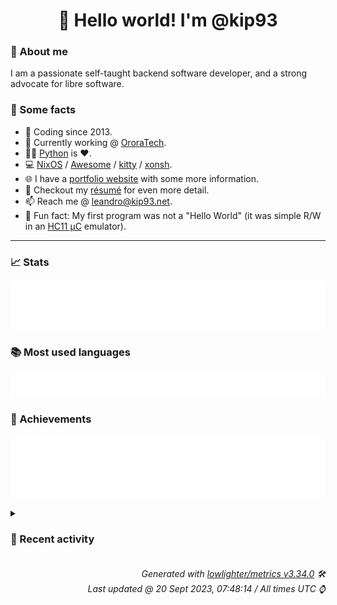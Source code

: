 <!-- README template, populated using this action:
     https://github.com/kip93/kip93/blob/main/.github/workflows/readme.yml. -->

<h1 align="center">👋 Hello world! I'm @kip93</h1> <!-- LOGIN => username -->

### 👤 About me

I am a passionate self-taught backend software developer, and a strong advocate for libre software.


### 💬 Some facts

* 📅 Coding since 2013.
* 💼 Currently working @ [OroraTech](https://ororatech.com/).
* 👨‍💻 [Python](https://github.com/search?q=user%3Akip93&l=python) is ❤️. <!-- LOGIN => username -->
* 💻 [NixOS](https://github.com/NixOS/) /
     [Awesome](https://github.com/awesomeWM/) /
     [kitty](https://github.com/kovidgoyal/kitty/) /
     [xonsh](https://github.com/xonsh/).
* 🌐 I have a [portfolio website](https://kip93.net/) with some more information.
* 📝 Checkout my [résumé](https://kip93.net/resume/) for even more detail.
* 📫 Reach me @ [leandro@kip93.net](mailto:leandro@kip93.net).
* 🎲 Fun fact: My first program was not a "Hello World" (it was simple R/W in an [HC11 µC](https://en.wikipedia.org/wiki/68HC11) emulator).


-----------------------------------------------------------------------------------------------------------------------


### 📈 Stats

![](./stats.svg)


### 📚 Most used languages <!-- by percentage, in decreasing order -->

![](./languages.svg)


### 🏅 Achievements

![](./achievements.svg)


<details> <!-- Last activity -->
<!-- Almost verbatim copy of https://github.com/lowlighter/metrics/blob/latest/source/templates/markdown/partials/activity.ejs, but restructured to be foldable. -->
<summary><h3>📰 Recent activity</h3></summary>

* ➡️ Pushed 224 commits in [OroraTech/nixpkgs](https://github.com/OroraTech/nixpkgs) on branch `master`
  * [#24849a1](https://github.com/OroraTech/nixpkgs/commit/24849a1) commit-mono: 1.136 -&gt; 1.138
  * [#fa25e84](https://github.com/OroraTech/nixpkgs/commit/fa25e84) trafficserver: 9.2.1 -&gt; 9.2.2
  * [#771000e](https://github.com/OroraTech/nixpkgs/commit/771000e) bitwig-studio5: 5.0.4 -&gt; 5.0.7
  * [#e645847](https://github.com/OroraTech/nixpkgs/commit/e645847) python310Packages.svg2tikz: 1.2.0 -&gt; 2.1.0

Diff: https://github.com/xyz2tex/svg2tikz/compare/refs/tags/v1.2.0...v2.1.0

Changelog: https://github.com/xyz2tex/svg2tikz/blob/refs/tags/v2.1.0/CHANGELOG.md
  * [#0dc0b0f](https://github.com/OroraTech/nixpkgs/commit/0dc0b0f) python310Packages.pytube: 12.1.2 -&gt; 15.0.0

Diff: https://github.com/pytube/pytube/compare/v12.1.2...v15.0.0
  * [#8ea1377](https://github.com/OroraTech/nixpkgs/commit/8ea1377) abcmidi: 2023.06.25 -&gt; 2023.09.13
  * [#f460c54](https://github.com/OroraTech/nixpkgs/commit/f460c54) metadata-cleaner: 2.5.0 -&gt; 2.5.4

Diff: https://gitlab.com/rmnvgr/metadata-cleaner/-/compare/v2.5.0...v2.5.4

Changelog: https://gitlab.com/rmnvgr/metadata-cleaner/-/blob/v2.5.4/CHANGELOG.md
  * [#b452121](https://github.com/OroraTech/nixpkgs/commit/b452121) wordpress: 6.2.2 -&gt; 6.3.1
  * [#818a751](https://github.com/OroraTech/nixpkgs/commit/818a751) biome: 1.2.1 -&gt; 1.2.2

Diff: https://github.com/biomejs/biome/compare/cli/v1.2.1...cli/v1.2.2

Changelog: https://github.com/biomejs/biome/blob/cli/v1.2.2/CHANGELOG.md
  * [#a8da24a](https://github.com/OroraTech/nixpkgs/commit/a8da24a) drawio: 21.6.8 -&gt; 21.7.5
  * [#7a11673](https://github.com/OroraTech/nixpkgs/commit/7a11673) python311Packages.azure-storage-file-share: 12.13.0 -&gt; 12.14.1

Changelog: https://github.com/Azure/azure-sdk-for-python/blob/azure-storage-file-share_12.14.1/sdk/storage/azure-storage-file-share/CHANGELOG.md
  * [#2d149d2](https://github.com/OroraTech/nixpkgs/commit/2d149d2) fastlane: 2.214.0 -&gt; 2.215.0

Changelog: https://github.com/fastlane/fastlane/releases/tag/2.215.0
  * [#52547eb](https://github.com/OroraTech/nixpkgs/commit/52547eb) google-cloud-sdk: 433.0.1 -&gt; 446.0.1
  * [#6b61971](https://github.com/OroraTech/nixpkgs/commit/6b61971) hwloc: 2.9.2 -&gt; 2.9.3

fixed CVE-2022-47022
  * [#f52c368](https://github.com/OroraTech/nixpkgs/commit/f52c368) coreboot-toolchain: Unpin gnat

Gnat11 is currently broken, but I cannot find anywhere in coreboot&#39;s
build instructions that gnat should be pinned at 11, so switch the
toolchain from using gnat11 to gnat, which is currently version 12.
  * [#109596f](https://github.com/OroraTech/nixpkgs/commit/109596f) python311Packages.azure-mgmt-recoveryservices: 2.4.0 -&gt; 2.5.0

Changelog: https://github.com/Azure/azure-sdk-for-python/blob/azure-mgmt-recoveryservices_2.5.0/sdk/recoveryservices/azure-mgmt-recoveryservices/CHANGELOG.md
  * [#9e5aa81](https://github.com/OroraTech/nixpkgs/commit/9e5aa81) systemd-lib: add name to X-{Reloads,Restart}-Triggers to easily identify to which service/unit/... they belong
  * [#1ae69c5](https://github.com/OroraTech/nixpkgs/commit/1ae69c5) nixos/environment: drop KDEDIRS as a leftover from KDE4
  * [#c463b4f](https://github.com/OroraTech/nixpkgs/commit/c463b4f) nixos/environment: drop QT_PLUGIN_PATH for qt4 and kde4 as they has been removed
  * [#af80152](https://github.com/OroraTech/nixpkgs/commit/af80152) jetbrains-toolbox: 2.0.2.16660 -&gt; 2.0.3.17006
  * *On 20 Sept 2023, 07:07:20*
* 💬 Commented on [#255810 python3 &#34;Found duplicated packages in closure&#34;](https://github.com/NixOS/nixpkgs/issues/255810) from [NixOS/nixpkgs](https://github.com/NixOS/nixpkgs)
  * *On 20 Sept 2023, 07:05:46*
* ➡️ Pushed 16 commits in [OroraTech/nixpkgs](https://github.com/OroraTech/nixpkgs) on branch `master`
  * [#fa6cdce](https://github.com/OroraTech/nixpkgs/commit/fa6cdce) Merge pull request #256091 from erikarvstedt/bitcoin-shell-completions

bitcoin: add shell completions
  * [#85fd874](https://github.com/OroraTech/nixpkgs/commit/85fd874) compcert: add aarch64 support
  * [#bd17fe3](https://github.com/OroraTech/nixpkgs/commit/bd17fe3) Merge pull request #256060 from r-ryantm/auto-update/python310Packages.metakernel

python310Packages.metakernel: 0.30.0 -&gt; 0.30.1
  * [#d963228](https://github.com/OroraTech/nixpkgs/commit/d963228) Merge pull request #256078 from r-ryantm/auto-update/python310Packages.nocaselist

python310Packages.nocaselist: 1.1.1 -&gt; 2.0.0
  * [#a5a087a](https://github.com/OroraTech/nixpkgs/commit/a5a087a) Merge pull request #255154 from SuperSandro2000/betterbird

betterbird: 102.15.0-bb40 -&gt; 102.15.1-bb41
  * [#5dacf3a](https://github.com/OroraTech/nixpkgs/commit/5dacf3a) bitcoin: add shell completions
  * [#a49246a](https://github.com/OroraTech/nixpkgs/commit/a49246a) gitlab: 16.3.3 -&gt; 16.3.4
  * [#2339c12](https://github.com/OroraTech/nixpkgs/commit/2339c12) python310Packages.nocaselist: 1.1.1 -&gt; 2.0.0
  * [#5925c27](https://github.com/OroraTech/nixpkgs/commit/5925c27) Merge pull request #255878 from wegank/rectangle-bump

rectangle: 0.70 -&gt; 0.71
  * [#df7188c](https://github.com/OroraTech/nixpkgs/commit/df7188c) Merge pull request #255917 from SuperSandro2000/nextcloud-updates

Nextcloud updates
  * [#3eb91e9](https://github.com/OroraTech/nixpkgs/commit/3eb91e9) python310Packages.metakernel: 0.30.0 -&gt; 0.30.1
  * [#ff404e6](https://github.com/OroraTech/nixpkgs/commit/ff404e6) nextcloud27: 27.0.2 -&gt; 27.1.0
  * [#3f29298](https://github.com/OroraTech/nixpkgs/commit/3f29298) nextcloud26: 26.0.5 -&gt; 26.0.6
  * [#d8f4c08](https://github.com/OroraTech/nixpkgs/commit/d8f4c08) nextcloud25: 25.0.10 -&gt; 25.0.11
  * [#0850dcb](https://github.com/OroraTech/nixpkgs/commit/0850dcb) rectangle: 0.70 -&gt; 0.71
  * [#6a36d42](https://github.com/OroraTech/nixpkgs/commit/6a36d42) betterbird: 102.15.0-bb40 -&gt; 102.15.1-bb41
  * *On 19 Sept 2023, 12:26:56*
* ➡️ Pushed 6953 commits in [OroraTech/nixpkgs](https://github.com/OroraTech/nixpkgs) on branch `feature/add-yakut`
  * [#7cdd08f](https://github.com/OroraTech/nixpkgs/commit/7cdd08f) Merge #255221: thunderbird-bin: 115.2.1 -&gt; 115.2.2
  * [#38f3708](https://github.com/OroraTech/nixpkgs/commit/38f3708) nixos/lib/make-btrfs-fs: copy improvements from

https://git.sr.ht/~c00w/nixpkgs/tree/sdimagebtrfs/item/nixos/lib/make-btrfs-fs.nix

I made only one change which was to use `btrfs check` instead of
`fsck.btrfs` because of this warning

```
btrfs-fs.img&gt; ++ fsck.btrfs /nix/store/6d46rc768c140asy6rjpc5rk568r36zq-btrfs-fs.img
btrfs-fs.img&gt; If you wish to check the consistency of a BTRFS filesystem or
btrfs-fs.img&gt; repair a damaged filesystem, see btrfs(8) subcommand &#39;check&#39;.
```

Co-authored-by: Colin L Rice &lt;colin@daedrum.net&gt;
  * [#fc21cde](https://github.com/OroraTech/nixpkgs/commit/fc21cde) Merge pull request #91956 from c00w/makebtrfs
  * [#1c77fbd](https://github.com/OroraTech/nixpkgs/commit/1c77fbd) thunderbird-bin: 115.2.1 -&gt; 115.2.2

https://www.thunderbird.net/en-US/thunderbird/115.2.2/releasenotes/
  * [#1f1268b](https://github.com/OroraTech/nixpkgs/commit/1f1268b) ruby_3_3: preview1 -&gt; preview2

Changelog: https://www.ruby-lang.org/en/news/2023/09/14/ruby-3-3-0-preview2-released/
  * [#6d598fe](https://github.com/OroraTech/nixpkgs/commit/6d598fe) llhttp: extract headers to dev output
  * [#4e63d73](https://github.com/OroraTech/nixpkgs/commit/4e63d73) python310Packages.pydata-sphinx-theme: 0.13.3 -&gt; 0.14.0

Changelog: https://github.com/pydata/pydata-sphinx-theme/releases/tag/v0.14.0
  * [#019574e](https://github.com/OroraTech/nixpkgs/commit/019574e) python3Packages.bitsandbytes: remove unecessary `nativeCheckInputs`
  * [#6e903b7](https://github.com/OroraTech/nixpkgs/commit/6e903b7) rPackages.pandoc: fix pandoc linking
  * [#97b7ace](https://github.com/OroraTech/nixpkgs/commit/97b7ace) discord-ptb: 0.0.45 -&gt; 0.0.46
  * [#014b0d9](https://github.com/OroraTech/nixpkgs/commit/014b0d9) Merge pull request #241340 from ErinvanderVeen/tree-sitter-emscripten-fix
  * [#99283f4](https://github.com/OroraTech/nixpkgs/commit/99283f4) go: switch to finalAttrs

also add version test

Co-authored-by: Ivan Trubach &lt;mr.trubach@icloud.com&gt;
  * [#3bc2843](https://github.com/OroraTech/nixpkgs/commit/3bc2843) python310Packages.softlayer: 6.1.7 -&gt; 6.1.8
  * [#961c473](https://github.com/OroraTech/nixpkgs/commit/961c473) linux/hardened/patches/6.4: 6.4.14-hardened1 -&gt; 6.4.15-hardened1
  * [#a63b359](https://github.com/OroraTech/nixpkgs/commit/a63b359) linux/hardened/patches/6.1: 6.1.51-hardened1 -&gt; 6.1.52-hardened1
  * [#747cf0b](https://github.com/OroraTech/nixpkgs/commit/747cf0b) linux/hardened/patches/5.15: 5.15.130-hardened1 -&gt; 5.15.131-hardened1
  * [#5d866fe](https://github.com/OroraTech/nixpkgs/commit/5d866fe) robotfindskitten: migrate to by-name
  * [#f61a9fa](https://github.com/OroraTech/nixpkgs/commit/f61a9fa) robotfindskitten: refactor

- Use finalAttrs
- Change source to github
- Split output
- Add meta.mainProgram
  * [#1871e1f](https://github.com/OroraTech/nixpkgs/commit/1871e1f) python310Packages.google-cloud-tasks: 2.14.1 -&gt; 2.14.2
  * [#b11499a](https://github.com/OroraTech/nixpkgs/commit/b11499a) python310Packages.minikerberos: 0.4.1 -&gt; 0.4.2
  * *On 19 Sept 2023, 08:53:40*
</details>


<h6 align="right"><em>
    Generated with <a href="https://github.com/lowlighter/metrics/tree/latest/">lowlighter/metrics v3.34.0</a> 🛠️<br> <!-- VERSION => MAJOR.minor.patch -->
    Last updated @ 20 Sept 2023, 07:48:14 / All times UTC ⌚ <!-- meta.generated => DD/MM/YYYY, hh:mm -->
</em></h6>
